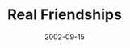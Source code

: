 ---
layout: message
category: message
series: "Living Out Loud"
title: "Real Friendships"
date: 2002-09-15
audio-description: "What does it mean to live out loud?"
audio: "http://s3.amazonaws.com/crossroadsaudiomessages/Real Friendships.mp3"
audio-title: "Real Friendships"
audio-duration: "42&#58;15"
---